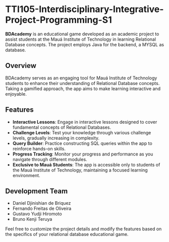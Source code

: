 # TTI105-Interdisciplinary-Integrative-Project-Programming-S1

**BDAcademy** is an educational game developed as an academic project to assist students at the Mauá Institute of Technology in learning Relational Database concepts. The project employs Java for the backend, a MYSQL as database.

## Overview

BDAcademy serves as an engaging tool for Mauá Institute of Technology students to enhance their understanding of Relational Database concepts. Taking a gamified approach, the app aims to make learning interactive and enjoyable.

## Features

* **Interactive Lessons**: Engage in interactive lessons designed to cover fundamental concepts of Relational Databases.
* **Challenge Levels**: Test your knowledge through various challenge levels, gradually increasing in complexity.
* **Query Builder**: Practice constructing SQL queries within the app to reinforce hands-on skills.
* **Progress Tracking**: Monitor your progress and performance as you navigate through different modules.
* **Exclusive to Mauá Students**: The app is accessible only to students of the Mauá Institute of Technology, maintaining a focused learning environment.

## Development Team

* Daniel Djinishian de Briquez
* Fernando Freitas de Oliveira
* Gustavo Yudji Hiromoto
* Bruno Kenji Teruya

Feel free to customize the project details and modify the features based on the specifics of your relational database educational game.
